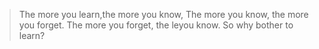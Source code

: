> The more you learn,the more you know, The more you know, the more you forget. The more you forget, the leyou know. So why bother to learn?
